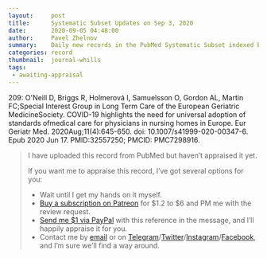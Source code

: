 ```yaml
---
layout:     post
title:      Systematic Subset Updates on Sep 3, 2020
date:       2020-09-05 04:48:00
author:     Pavel Zhelnov
summary:    Daily new records in the PubMed Systematic Subset indexed by Sep 3, 2020.
categories: record
thumbnail:  journal-whills
tags:
 - awaiting-appraisal
---
```


209: O'Neill D, Briggs R, Holmerová I, Samuelsson O, Gordon AL, Martin FC;Special Interest Group in Long Term Care of the European Geriatric MedicineSociety. COVID-19 highlights the need for universal adoption of standards ofmedical care for physicians in nursing homes in Europe. Eur Geriatr Med. 2020Aug;11(4):645-650. doi: 10.1007/s41999-020-00347-6. Epub 2020 Jun 17. PMID:32557250; PMCID: PMC7298916.

> I have uploaded this record from PubMed but haven’t appraised it yet.
>
> If you want me to appraise this record, I’ve got several options for you:
> * Wait until I get my hands on it myself.
> * [Buy a subscription on Patreon](https://patreon.com/zheln) for $1.2 to $6 and PM me with the review request.
> * [Send me $1 via PayPal](https://paypal.me/pjelnov) with this reference in the message, and I’ll happily appraise it for you.
> * Contact me by [email](mailto:pavel@zheln.com) or on [Telegram](https://t.me/drzhelnov)/[Twitter](https://twitter.com/drzhelnov)/[Instagram](https://instagram.com/igzheln)/[Facebook](https://facebook.com/drzhelnov), and I’m sure we’ll find a way around.
